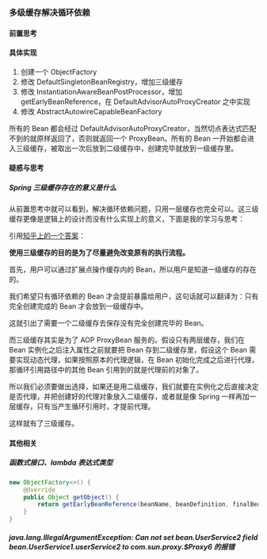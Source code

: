 ### 多级缓存解决循环依赖

#### 前置思考

#### 具体实现

1. 创建一个 ObjectFactory
1. 修改 DefaultSingletonBeanRegistry，增加三级缓存
1. 修改 InstantiationAwareBeanPostProcessor，增加 getEarlyBeanReference，在 DefaultAdvisorAutoProxyCreator 之中实现
1. 修改 AbstractAutowireCapableBeanFactory

所有的 Bean 都会经过 DefaultAdvisorAutoProxyCreator，当然切点表达式匹配不到的就原样返回了，否则就返回一个 ProxyBean。所有的 Bean 一开始都会进入三级缓存，被取出一次后放到二级缓存中，创建完毕就放到一级缓存里。

#### 疑惑与思考

##### Spring 三级缓存存在的意义是什么

从前置思考中就可以看到，解决循环依赖问题，只用一层缓存也完全可以。这三级缓存更像是逻辑上的设计而没有什么实现上的意义，下面是我的学习与思考：

引用[知乎上的一个答案](https://zhuanlan.zhihu.com/p/496273636)：

**使用三级缓存的目的是为了尽量避免改变原有的执行流程。**

首先，用户可以通过扩展点操作缓存内的 Bean，所以用户是知道一级缓存的存在的。

我们希望只有循环依赖的 Bean 才会提前暴露给用户，这句话就可以翻译为：只有完全创建完成的 Bean 才会放到一级缓存中。

这就引出了需要一个二级缓存去保存没有完全创建完毕的 Bean。

而三级缓存其实是为了 AOP ProxyBean 服务的。假设只有两层缓存，我们在 Bean 实例化之后注入属性之前就要把 Bean 存到二级缓存里，假设这个 Bean 需要实现动态代理，如果按照原本的代理逻辑，在 Bean 初始化完成之后进行代理，那循环引用路径中的其他 Bean 引用到的就是代理前的对象了。

所以我们必须要做出选择，如果还是用二级缓存，我们就要在实例化之后直接决定是否代理，并把创建好的代理对象放入二级缓存，或者就是像 Spring 一样再加一层缓存，只有当产生循环引用时，才提前代理。

这样就有了三级缓存。

#### 其他相关

##### 函数式接口、lambda 表达式类型	

```java
new ObjectFactory<>() {
    @Override
    public Object getObject() {
        return getEarlyBeanReference(beanName, beanDefinition, finalBean);
    }
}
```

##### java.lang.IllegalArgumentException: Can not set bean.UserService2 field bean.UserService1.userService2 to com.sun.proxy.$Proxy6 的报错

